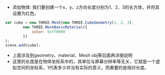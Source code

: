 * 添加物体: 我们要创建一个x、y、z方向长度分别为1、2、3的长方体，并将其设置为红色。

```javascript
var cube = new THREE.Mesh(new THREE.CubeGeometry(1, 2, 3),
        new THREE.MeshBasicMaterial({
            color: 0xff0000
        })
);
scene.add(cube);
```

* 上面涉及到geometry、material、Mesh obj等后面再详细说明
* 这里的长度是在物体坐标系中的，其单位与屏幕分辨率等无关，它就是一个虚拟空间的坐标系，1代表多少并没有实际的意义，而重要的是相对长度。